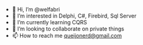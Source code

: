 - 👋 Hi, I’m @welfabri
- 👀 I’m interested in Delphi, C#, Firebird, Sql Server
- 🌱 I’m currently learning CQRS
- 💞️ I’m looking to collaborate on private things
- 📫 How to reach me queijonerd@gmail.com

<!---
welfabri/welfabri is a ✨ special ✨ repository because its `README.md` (this file) appears on your GitHub profile.
You can click the Preview link to take a look at your changes.
--->
